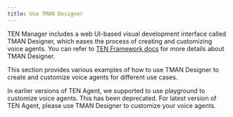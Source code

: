 ```yaml
---
title: Use TMAN Designer
---
```


TEN Manager includes a web UI-based visual development interface called TMAN Designer, which eases the process of creating and customizing voice agents. You can refer to [TEN Framework docs](/docs/ten_framework/tman_designer/overview) for more details about TMAN Designer.

This section provides various examples of how to use TMAN Designer to create and customize voice agents for different use cases.

In earlier versions of TEN Agent, we supported to use playground to customize voice agents. This has been deprecated. For latest version of TEN Agent, please use TMAN Designer to customize your voice agents.
